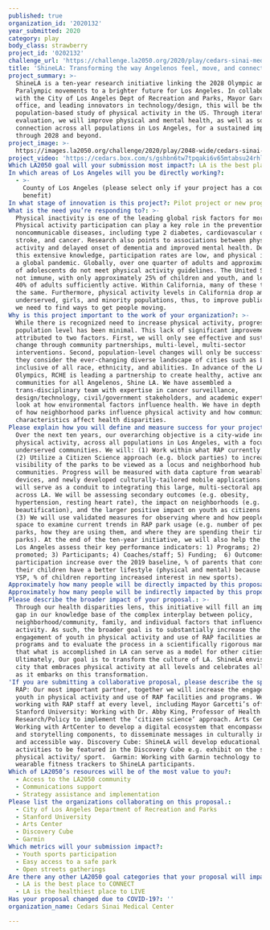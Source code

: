 ```yaml
---
published: true
organization_id: '2020132'
year_submitted: 2020
category: play
body_class: strawberry
project_id: '0202132'
challenge_url: 'https://challenge.la2050.org/2020/play/cedars-sinai-medical-center/'
title: 'ShineLA: Transforming the way Angelenos feel, move, and connect in our city'
project_summary: >-
  ShineLA is a ten-year research initiative linking the 2028 Olympic and
  Paralympic movements to a brighter future for Los Angeles. In collaboration
  with the City of Los Angeles Dept of Recreation and Parks, Mayor Garcetti’s
  office, and leading innovators in technology/design, this will be the largest
  population-based study of physical activity in the US. Through iterative
  evaluation, we will improve physical and mental health, as well as social
  connection across all populations in Los Angeles, for a sustained impact
  through 2028 and beyond.
project_image: >-
  https://images.la2050.org/challenge/2020/play/2048-wide/cedars-sinai-medical-center.jpg
project_video: 'https://cedars.box.com/s/gshbn6tw7tpqaki6v65mtabsu24rhl44'
Which LA2050 goal will your submission most impact?: LA is the best place to PLAY
In which areas of Los Angeles will you be directly working?:
  - >-
    County of Los Angeles (please select only if your project has a countywide
    benefit)
In what stage of innovation is this project?: Pilot project or new program (testing or implementing a new idea)
What is the need you’re responding to?: >-
  Physical inactivity is one of the leading global risk factors for mortality. 
  Physical activity participation can play a key role in the prevention of
  noncommunicable diseases, including type 2 diabetes, cardiovascular disease,
  stroke, and cancer. Research also points to associations between physical
  activity and delayed onset of dementia and improved mental health. Despite
  this extensive knowledge, participation rates are low, and physical inactivity
  a global pandemic. Globally, over one quarter of adults and approximately 80%
  of adolescents do not meet physical activity guidelines. The United States is
  not immune, with only approximately 25% of children and youth, and less than
  40% of adults sufficiently active. Within California, many of these trends are
  the same. Furthermore, physical activity levels in California drop among
  underserved, girls, and minority populations, thus, to improve public health,
  we need to find ways to get people moving.
Why is this project important to the work of your organization?: >-
  While there is recognized need to increase physical activity, progress at the
  population level has been minimal. This lack of significant improvement can be
  attributed to two factors. First, we will only see effective and sustained
  change through community partnerships, multi-level, multi-sector
  interventions. Second, population-level changes will only be successful if
  they consider the ever-changing diverse landscape of cities such as LA and are
  inclusive of all race, ethnicity, and abilities. In advance of the LA 2028
  Olympics, RCHE is leading a partnership to create healthy, active and engaged
  communities for all Angelenos, Shine LA. We have assembled a
  trans-disciplinary team with expertise in cancer surveillance,
  design/technology, civil/government stakeholders, and academic experts who
  look at how environmental factors influence health. We have in depth knowledge
  of how neighborhood parks influence physical activity and how community
  characteristics affect health disparities.
Please explain how you will define and measure success for your project.: >-
  Over the next ten years, our overarching objective is a city-wide increase in
  physical activity, across all populations in Los Angeles, with a focus on
  underserved communities. We will: (1) Work within what RAP currently offers;
  (2) Utilize a Citizen Science approach (e.g. block parties) to increase
  visibility of the parks to be viewed as a locus and neighborhood hub for
  communities. Progress will be measured with data capture from wearable
  devices, and newly developed culturally-tailored mobile applications. The app
  will serve as a conduit to integrating this large, multi-sectoral approach
  across LA. We will be assessing secondary outcomes (e.g. obesity,
  hypertension, resting heart rate), the impact on neighborhoods (e.g. safety,
  beautification), and the larger positive impact on youth as citizens of LA;
  (3) We will use validated measures for observing where and how people use park
  space to examine current trends in RAP park usage (e.g. number of people using
  parks, how they are using them, and where they are spending their time in
  parks). At the end of the ten-year initiative, we will also help the City of
  Los Angeles assess their key performance indicators: 1) Programs; 2) Sports
  promoted; 3) Participants; 4) Coaches/staff; 5) Funding;  6) Outcomes (Overall
  participation increase over the 2019 baseline, % of parents that consider
  their children have a better lifestyle (physical and mental) because of the
  YSP, % of children reporting increased interest in new sports). 
Approximately how many people will be directly impacted by this proposal?: '200'
Approximately how many people will be indirectly impacted by this proposal?: '150000'
Please describe the broader impact of your proposal.: >-
  Through our health disparities lens, this initiative will fill an important
  gap in our knowledge base of the complex interplay between policy,
  neighborhood/community, family, and individual factors that influence physical
  activity. As such, the broader goal is to substantially increase the
  engagement of youth in physical activity and use of RAP facilities and
  programs and to evaluate the process in a scientifically rigorous manner so
  that what is accomplished in LA can serve as a model for other cities.
  Ultimately, Our goal is to transform the culture of LA. ShineLA envisions a
  city that embraces physical activity at all levels and celebrates all cultures
  as it embarks on this transformation.
'If you are submitting a collaborative proposal, please describe the specific role of partner organizations in the project.': >-
  RAP: Our most important partner, together we will increase the engagement of
  youth in physical activity and use of RAP facilities and programs. We are
  working with RAP staff at every level, including Mayor Garcetti’s office.
  Stanford University: Working with Dr. Abby King, Professor of Health
  Research/Policy to implement the ‘citizen science’ approach. Arts Center:
  Working with ArtCenter to develop a digital ecosystem that encompasses imagery
  and storytelling components, to disseminate messages in culturally inclusive
  and accessible way. Discovery Cube: ShineLA will develop educational
  activities to be featured in the Discovery Cube e.g. exhibit on the science of
  physical activity/ sport.  Garmin: Working with Garmin technology to provide
  wearable fitness trackers to ShineLA participants. 
Which of LA2050’s resources will be of the most value to you?:
  - Access to the LA2050 community
  - Communications support
  - Strategy assistance and implementation
Please list the organizations collaborating on this proposal.:
  - City of Los Angeles Department of Recreation and Parks
  - Stanford University
  - Arts Center
  - Discovery Cube
  - Garmin
Which metrics will your submission impact?:
  - Youth sports participation
  - Easy access to a safe park
  - Open streets gatherings
Are there any other LA2050 goal categories that your proposal will impact?:
  - LA is the best place to CONNECT
  - LA is the healthiest place to LIVE
Has your proposal changed due to COVID-19?: ''
organization_name: Cedars Sinai Medical Center

---
```

